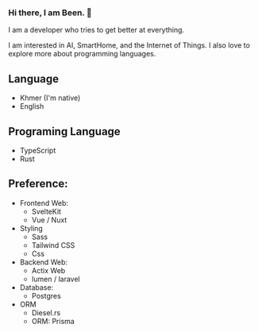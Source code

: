 ### Hi there, I am Been. 👋

I am a developer who tries to get better at everything.

I am interested in AI, SmartHome, and the Internet of Things. I also love to explore more about programming languages.

## Language
- Khmer (I'm native)
- English

## Programing Language
- TypeScript
- Rust

## Preference:
- Frontend Web:
  - SvelteKit
  - Vue / Nuxt
- Styling
  - Sass
  - Tailwind CSS
  - Css
- Backend Web:
  - Actix Web
  - lumen / laravel
- Database:
  - Postgres
- ORM
  - Diesel.rs
  - ORM: Prisma

  

